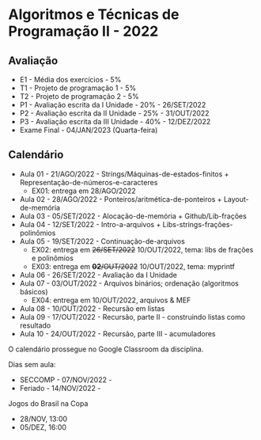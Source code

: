 # Algoritmos e Técnicas de Programação II - 2022


## Avaliação

- E1 - Média dos exercícios - 5%
- T1 - Projeto de programação 1 - 5%
- T2 - Projeto de programação 2 - 5%
- P1 - Avaliação escrita da I Unidade - 20% - 26/SET/2022
- P2 - Avaliação escrita da II Unidade - 25% - 31/OUT/2022
- P3 - Avaliação escrita da III Unidade - 40% - 12/DEZ/2022
- Exame Final - 04/JAN/2023 (Quarta-feira)

## Calendário

- Aula 01 - 21/AGO/2022 - Strings/Máquinas-de-estados-finitos + Representação-de-números-e-caracteres
    - EX01: entrega em 28/AGO/2022
- Aula 02 - 28/AGO/2022 - Ponteiros/aritmética-de-ponteiros + Layout-de-memória
- Aula 03 - 05/SET/2022 - Alocação-de-memória + Github/Lib-frações
- Aula 04 - 12/SET/2022 - Intro-a-arquivos + Libs-strings-frações-polinômios
- Aula 05 - 19/SET/2022 - Continuação-de-arquivos
    - EX02: entrega em ~~26/SET/2022~~ 10/OUT/2022, tema: libs de frações e polinômios
    - EX03: entrega em ~~**02**/OUT/2022~~ 10/OUT/2022, tema: myprintf
- Aula 06 - 26/SET/2022 - Avaliação da I Unidade
- Aula 07 - 03/OUT/2022 - Arquivos binários; ordenação (algoritmos básicos)
    - EX04: entrega em 10/OUT/2022, arquivos & MEF
- Aula 08 - 10/OUT/2022 - Recursão em listas
- Aula 09 - 17/OUT/2022 - Recursão, parte II - construindo listas como resultado
- Aula 10 - 24/OUT/2022 - Recursão, parte III - acumuladores

O calendário prossegue no Google Classroom da disciplina.

Dias sem aula:
- SECCOMP - 07/NOV/2022 -
- Feriado - 14/NOV/2022 -

Jogos do Brasil na Copa
- 28/NOV, 13:00
- 05/DEZ, 16:00

